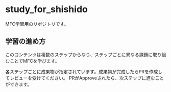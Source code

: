 # study_for_shishido
MFC学習用のリポジトリです。

## 学習の進め方
このコンテンツは複数のステップからなり、ステップごとに異なる課題に取り組むことでMFCを学びます。

各ステップごとに成果物が指定されています。成果物が完成したらPRを作成してレビューを受けてください。
PRがApproveされたら、次ステップに進むことができます。
